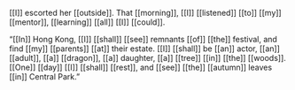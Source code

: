 [[I]] escorted her [[outside]]. That [[morning]], [[I]] [[listened]] [[to]] [[my]] [[mentor]], [[learning]] [[all]] [[I]] [[could]].

“[[In]] Hong Kong, [[I]] [[shall]] [[see]] remnants [[of]] [[the]] festival, and find [[my]] [[parents]] [[at]] their estate. [[I]] [[shall]] be [[an]] actor, [[an]] [[adult]], [[a]] [[dragon]], [[a]] daughter, [[a]] [[tree]] [[in]] [[the]] [[woods]]. [[One]] [[day]] [[I]] [[shall]] [[rest]], and [[see]] [[the]] [[autumn]] leaves [[in]] Central Park.”